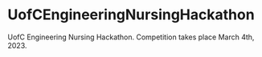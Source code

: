 # UofCEngineeringNursingHackathon
UofC Engineering Nursing Hackathon. Competition takes place March 4th, 2023.
